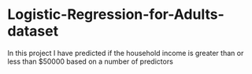 # Logistic-Regression-for-Adults-dataset
In this project I have predicted if the household income is greater than or less than $50000 based on a number of predictors
